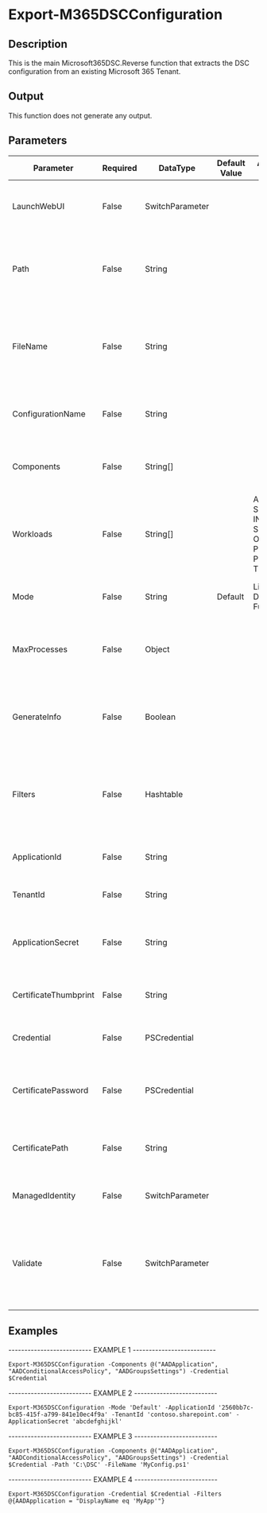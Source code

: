 ﻿# Export-M365DSCConfiguration

## Description

This is the main Microsoft365DSC.Reverse function that extracts the DSC configuration from an existing Microsoft 365 Tenant.

## Output

This function does not generate any output.

## Parameters

| Parameter | Required | DataType | Default Value | Allowed Values | Description |
| --- | --- | --- | --- | --- | --- |
| LaunchWebUI | False | SwitchParameter |  |  | Adding this parameter will open the WebUI in a browser. |
| Path | False | String |  |  | Specifies the path in which the exported DSC configuration should be stored. |
| FileName | False | String |  |  | Specifies the name of the file in which the exported DSC configuration should be stored. |
| ConfigurationName | False | String |  |  | Specifies the name of the configuration that will be generated. |
| Components | False | String[] |  |  | Specifies the components for which an export should be created. |
| Workloads | False | String[] |  | AAD, SPO, EXO, INTUNE, SC, OD, O365, PLANNER, PP, TEAMS | Specifies the workload for which an export should be created for all resources. |
| Mode | False | String | Default | Lite, Default, Full | Specifies the mode of the export: Lite, Default or Full. |
| MaxProcesses | False | Object |  |  | Specifies the maximum number of processes that should run simultanious. |
| GenerateInfo | False | Boolean |  |  | Specifies if each exported resource should get a link to the Wiki article of the resource. |
| Filters | False | Hashtable |  |  | Specifies resource level filters to apply in order to reduce the number of instances exported. |
| ApplicationId | False | String |  |  | Specifies the application id to be used for authentication. |
| TenantId | False | String |  |  | Specifies the id of the tenant. |
| ApplicationSecret | False | String |  |  | Specifies the application secret of the application to be used for authentication. |
| CertificateThumbprint | False | String |  |  | Specifies the thumbprint to be used for authentication. |
| Credential | False | PSCredential |  |  | Specifies the credentials to be used for authentication. |
| CertificatePassword | False | PSCredential |  |  | Specifies the password of the PFX file which is used for authentication. |
| CertificatePath | False | String |  |  | Specifies the path of the PFX file which is used for authentication. |
| ManagedIdentity | False | SwitchParameter |  |  | Specifies use of managed identity for authentication. |
| Validate | False | SwitchParameter |  |  | Specifies that the configuration needs to be validated for conflicts or issues after its extraction is completed. |

## Examples

-------------------------- EXAMPLE 1 --------------------------

`Export-M365DSCConfiguration -Components @("AADApplication", "AADConditionalAccessPolicy", "AADGroupsSettings") -Credential $Credential`

-------------------------- EXAMPLE 2 --------------------------

`Export-M365DSCConfiguration -Mode 'Default' -ApplicationId '2560bb7c-bc85-415f-a799-841e10ec4f9a' -TenantId 'contoso.sharepoint.com' -ApplicationSecret 'abcdefghijkl'`

-------------------------- EXAMPLE 3 --------------------------

`Export-M365DSCConfiguration -Components @("AADApplication", "AADConditionalAccessPolicy", "AADGroupsSettings") -Credential $Credential -Path 'C:\DSC' -FileName 'MyConfig.ps1'`

-------------------------- EXAMPLE 4 --------------------------

`Export-M365DSCConfiguration -Credential $Credential -Filters @{AADApplication = "DisplayName eq 'MyApp'"}`


